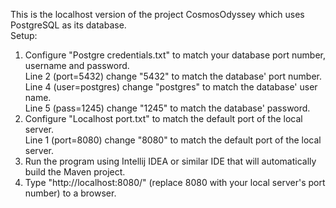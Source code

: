 This is the localhost version of the project CosmosOdyssey which uses PostgreSQL as its database.  
Setup:  
1. Configure "Postgre credentials.txt" to match your database port number, username and password.  
   Line 2 (port=5432) change "5432" to match the database' port number.  
   Line 4 (user=postgres) change "postgres" to match the database' user name.  
   Line 5 (pass=1245) change "1245" to match the database' password.  
2. Configure "Localhost port.txt" to match the default port of the local server.  
   Line 1 (port=8080) change "8080" to match the default port of the local server.  
3. Run the program using Intellij IDEA or similar IDE that will automatically build the Maven project.
4. Type "http://localhost:8080/" (replace 8080 with your local server's port number) to a browser.
